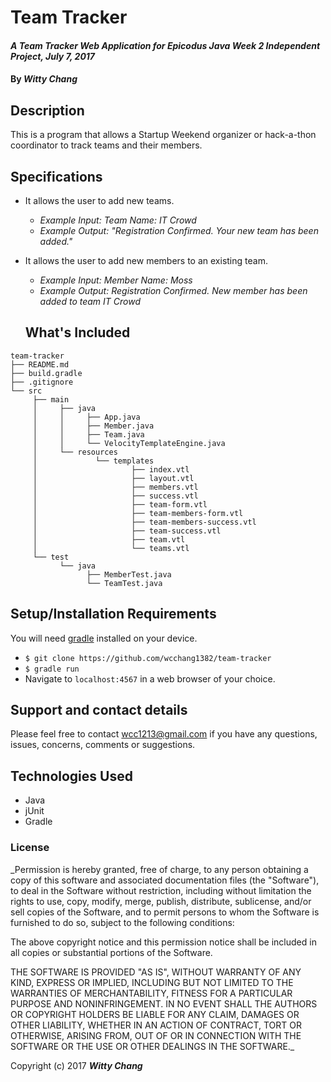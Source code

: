 # Team Tracker

#### _A Team Tracker Web Application for Epicodus Java Week 2 Independent Project, July 7, 2017_

#### By _**Witty Chang**_

## Description

This is a program that allows a Startup Weekend organizer or hack-a-thon coordinator to track teams and their members.

## Specifications

* It allows the user to add new teams.
  * _Example Input: Team Name: IT Crowd_
  * _Example Output: "Registration Confirmed. Your new team has been added."_
* It allows the user to add new members to an existing team.
  * _Example Input: Member Name: Moss_
  * _Example Output: Registration Confirmed. New member has been added to team IT Crowd_

  ## What's Included

```
team-tracker
├── README.md
├── build.gradle
├── .gitignore
└── src
     ├── main
     │     ├── java
     │     │     ├── App.java
     │     │     ├── Member.java
     │     │     ├── Team.java
     │     │     └── VelocityTemplateEngine.java
     │     └── resources
     │             └── templates
     │                     ├── index.vtl
     │                     ├── layout.vtl
     │                     ├── members.vtl
     │                     ├── success.vtl
     │                     ├── team-form.vtl
     │                     ├── team-members-form.vtl
     │                     ├── team-members-success.vtl
     │                     ├── team-success.vtl
     │                     ├── team.vtl
     │                     └── teams.vtl
     └── test
           └── java
                 ├── MemberTest.java
                 └── TeamTest.java
```

## Setup/Installation Requirements

You will need [gradle](https://gradle.org/gradle-download/) installed on your device.

* `$ git clone https://github.com/wcchang1382/team-tracker`
* `$ gradle run`
* Navigate to `localhost:4567` in a web browser of your choice.

## Support and contact details

Please feel free to contact wcc1213@gmail.com if you have any questions, issues, concerns, comments or suggestions.

## Technologies Used

* Java
* jUnit
* Gradle

### License

_Permission is hereby granted, free of charge, to any person obtaining a copy of this software and associated documentation files (the "Software"), to deal in the Software without restriction, including without limitation the rights to use, copy, modify, merge, publish, distribute, sublicense, and/or sell copies of the Software, and to permit persons to whom the Software is furnished to do so, subject to the following conditions:

The above copyright notice and this permission notice shall be included in all copies or substantial portions of the Software.

THE SOFTWARE IS PROVIDED "AS IS", WITHOUT WARRANTY OF ANY KIND, EXPRESS OR IMPLIED, INCLUDING BUT NOT LIMITED TO THE WARRANTIES OF MERCHANTABILITY, FITNESS FOR A PARTICULAR PURPOSE AND NONINFRINGEMENT. IN NO EVENT SHALL THE AUTHORS OR COPYRIGHT HOLDERS BE LIABLE FOR ANY CLAIM, DAMAGES OR OTHER LIABILITY, WHETHER IN AN ACTION OF CONTRACT, TORT OR OTHERWISE, ARISING FROM, OUT OF OR IN CONNECTION WITH THE SOFTWARE OR THE USE OR OTHER DEALINGS IN THE SOFTWARE._

Copyright (c) 2017 **_Witty Chang_**
